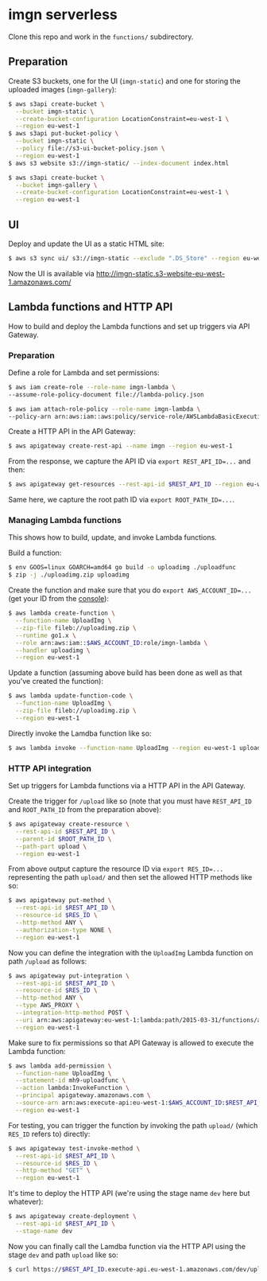 # imgn serverless

Clone this repo and work in the `functions/` subdirectory.

## Preparation

Create S3 buckets, one for the UI (`imgn-static`) and one for storing the uploaded images (`imgn-gallery`):

```bash
$ aws s3api create-bucket \
  --bucket imgn-static \
  --create-bucket-configuration LocationConstraint=eu-west-1 \
  --region eu-west-1
$ aws s3api put-bucket-policy \
  --bucket imgn-static \
  --policy file://s3-ui-bucket-policy.json \
  --region eu-west-1
$ aws s3 website s3://imgn-static/ --index-document index.html

$ aws s3api create-bucket \
  --bucket imgn-gallery \
  --create-bucket-configuration LocationConstraint=eu-west-1 \
  --region eu-west-1
```

## UI

Deploy and update the UI as a static HTML site:

```bash
$ aws s3 sync ui/ s3://imgn-static --exclude ".DS_Store" --region eu-west-1
```

Now the UI is available via http://imgn-static.s3-website-eu-west-1.amazonaws.com/

## Lambda functions and HTTP API

How to build and deploy the Lambda functions and set up triggers via API Gateway.

### Preparation

Define a role for Lambda and set permissions:

```bash
$ aws iam create-role --role-name imgn-lambda \
--assume-role-policy-document file://lambda-policy.json

$ aws iam attach-role-policy --role-name imgn-lambda \
--policy-arn arn:aws:iam::aws:policy/service-role/AWSLambdaBasicExecutionRole
```

Create a HTTP API in the API Gateway:

```bash
$ aws apigateway create-rest-api --name imgn --region eu-west-1
```

From the response, we capture the API ID via `export REST_API_ID=...` and then:

```bash
$ aws apigateway get-resources --rest-api-id $REST_API_ID --region eu-west-1
```

Same here, we capture the root path ID via `export ROOT_PATH_ID=...`.

### Managing Lambda functions

This shows how to build, update, and invoke Lambda functions.

Build a function:

```bash
$ env GOOS=linux GOARCH=amd64 go build -o uploadimg ./uploadfunc
$ zip -j ./uploadimg.zip uploadimg
```

Create the function and make sure that you do `export AWS_ACCOUNT_ID=...` (get your ID from the [console](https://console.aws.amazon.com/billing/home?#/account)):

```bash
$ aws lambda create-function \
  --function-name UploadImg \
  --zip-file fileb://uploadimg.zip \
  --runtime go1.x \
  --role arn:aws:iam::$AWS_ACCOUNT_ID:role/imgn-lambda \
  --handler uploadimg \
  --region eu-west-1
```

Update a function (assuming above build has been done as well as that you've created the function):

```bash
$ aws lambda update-function-code \
  --function-name UploadImg \
  --zip-file fileb://uploadimg.zip \
  --region eu-west-1
```

Directly invoke the Lamdba function like so:

```bash
$ aws lambda invoke --function-name UploadImg --region eu-west-1 uploadimg.json
```

### HTTP API integration

Set up triggers for Lambda functions via a HTTP API in the API Gateway.

Create the trigger for `/upload` like so (note that you must have `REST_API_ID` and `ROOT_PATH_ID` from the preparation above):

```bash
$ aws apigateway create-resource \
  --rest-api-id $REST_API_ID \
  --parent-id $ROOT_PATH_ID \
  --path-part upload \
  --region eu-west-1
```

From above output capture the resource ID via `export RES_ID=...` representing the path `upload/` and then set the allowed HTTP methods like so:

```bash
$ aws apigateway put-method \
  --rest-api-id $REST_API_ID \
  --resource-id $RES_ID \
  --http-method ANY \
  --authorization-type NONE \
  --region eu-west-1
```

Now you can define the integration with the `UploadImg` Lambda function on path `/upload` as follows:

```bash
$ aws apigateway put-integration \
  --rest-api-id $REST_API_ID \
  --resource-id $RES_ID \
  --http-method ANY \
  --type AWS_PROXY \
  --integration-http-method POST \
  --uri arn:aws:apigateway:eu-west-1:lambda:path/2015-03-31/functions/arn:aws:lambda:eu-west-1:$AWS_ACCOUNT_ID:function:UploadImg/invocations \
  --region eu-west-1
```

Make sure to fix permissions so that API Gateway is allowed to execute the Lambda function:

```bash
$ aws lambda add-permission \
  --function-name UploadImg \
  --statement-id mh9-uploadfunc \
  --action lambda:InvokeFunction \
  --principal apigateway.amazonaws.com \
  --source-arn arn:aws:execute-api:eu-west-1:$AWS_ACCOUNT_ID:$REST_API_ID/*/*/* \
  --region eu-west-1
```

For testing, you can trigger the function by invoking the path `upload/` (which `RES_ID` refers to) directly:

```bash
$ aws apigateway test-invoke-method \
  --rest-api-id $REST_API_ID \
  --resource-id $RES_ID \
  --http-method "GET" \
  --region eu-west-1
```

It's time to deploy the HTTP API (we're using the stage name `dev` here but whatever):

```bash
$ aws apigateway create-deployment \
  --rest-api-id $REST_API_ID \
  --stage-name dev
```

Now you can finally call the Lamdba function via the HTTP API using the stage `dev` and path `upload` like so:

```bash
$ curl https://$REST_API_ID.execute-api.eu-west-1.amazonaws.com/dev/upload
```
